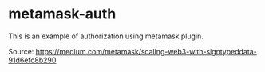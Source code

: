 # metamask-auth

This is an example of authorization using metamask plugin.

Source: https://medium.com/metamask/scaling-web3-with-signtypeddata-91d6efc8b290
